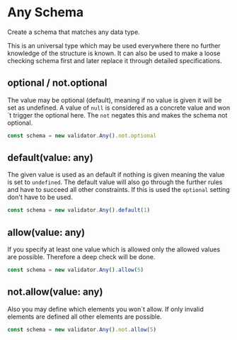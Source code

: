 # Any Schema

Create a schema that matches any data type.

This is an universal type which may be used everywhere there no further knowledge
of the structure is known. It can also be used to make a loose checking schema
first and later replace it through detailed specifications.

## optional / not.optional

The value may be optional (default), meaning if no value is given it will be set
as undefined. A value of `null` is considered as a concrete value and won´t trigger
the optional here. The `not` negates this and makes the schema not optional.

```js
const schema = new validator.Any().not.optional
```

## default(value: any)

The given value is used as an default if nothing is given meaning the value is set
to `undefined`. The default value will also go through the further rules and have
to succeed all other constraints.
If this is used the `optional` setting don't have to be used.

```js
const schema = new validator.Any().default(1)
```

## allow(value: any)

If you specify at least one value which is allowed only the allowed values are
possible. Therefore a deep check will be done.

```js
const schema = new validator.Any().allow(5)
```

## not.allow(value: any)

Also you may define which elements you won´t allow. If only invalid elements are
defined all other elements are possible.

```js
const schema = new validator.Any().not.allow(5)
```
